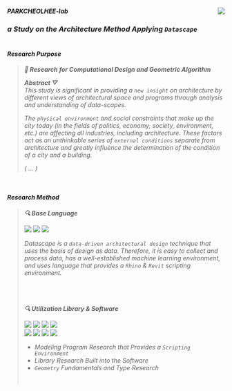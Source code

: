 <div align="left">
<img src="https://komarev.com/ghpvc/?username=parkcheolhee-lab&&style=flat-square" align="right" />

##### ___PARKCHEOLHEE-lab___
### ___a Study on the Architecture Method Applying `Datascape`___ </div>
#  
#### ___Research Purpose___<br>

> ___📖 Research for Computational Design and Geometric Algorithm___
>
> ___Abstract ▽___<br>
> _This study is significant in providing a `new insight` on architecture by different views of architectural space and programs through analysis and understanding of data-scapes._
> 
> _The `physical environment` and social constraints that make up the city today (in the fields of politics, economy, society, environment, etc.) are affecting all industries, including architecture. These factors act as an unthinkable series of `external conditions` separate from architecture and greatly influence the determination of the condition of a city and a building._
> 
> _( ... )_
<br>

#### ___Research Method___<br>
> ___🔍 Base Language___
> 
> <img src="https://img.shields.io/badge/python-3776AB?style=for-the-badge&logo=python&logoColor=white"/> <img src="https://img.shields.io/badge/csharp-239120?style=for-the-badge&logo=csharp&logoColor=white"/> <img src="https://img.shields.io/badge/javascript-C2A633?style=for-the-badge&logo=javascript&logoColor=white"/>
> 
>  _Datascape is a `data-driven architectural design` technique that uses the basis of design as data. Therefore, it is easy to collect and process data, has a well-established machine learning environment, and uses language that provides a `Rhino` & `Revit` scripting environment._<br>
>
> 　<br><br>
> 
>  ___🔍 Utilization Library & Software___
> 
> <img src="https://img.shields.io/badge/rhinoscriptsyntax-2d2f34?style=for-the-badge&logo=rhinoceros&logoColor=white"/> <img src="https://img.shields.io/badge/ghpythonlib-83b81a?style=for-the-badge&logo=gimp&logoColor=white"/> <img src="https://img.shields.io/badge/scikitlearn-F7931E?style=for-the-badge&logo=scikitlearn&logoColor=white"/> <img src="https://img.shields.io/badge/threejs-7D929E?style=for-the-badge&logo=three.js&logoColor=white"/><br> <img src="https://img.shields.io/badge/galapagos-ff4154?style=for-the-badge&logo=runkit&logoColor=white"/> <img src="https://img.shields.io/badge/revit-0061ff?style=for-the-badge&logo=rakuten&logoColor=white"/> <img src="https://img.shields.io/badge/dynamo-2C2255?style=for-the-badge&logo=dpd&logoColor=white"/> <img src="https://img.shields.io/badge/qgis-589632?style=for-the-badge&logo=qgis&logoColor=white"/>
> 
> - _Modeling Program Research that Provides a `Scripting Environment`_
> - _Library Research Built into the Software_
> - _`Geometry` Fundamentals and Type Research_
> <br>
<br>

